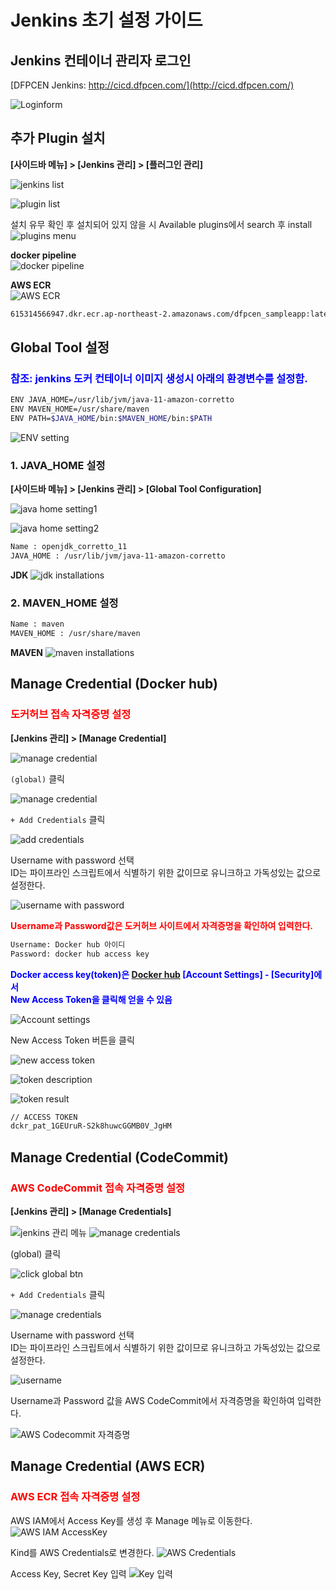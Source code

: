 # Jenkins 초기 설정 가이드

## Jenkins 컨테이너 관리자 로그인

[DFPCEN Jenkins: http://cicd.dfpcen.com/](http://cicd.dfpcen.com/)
  
![Loginform](/assets/image/back-cicd/cicd-guide22.png)
  
## 추가 Plugin 설치
  
**[사이드바 메뉴] > [Jenkins 관리] > [플러그인 관리]**
  
![jenkins list](/assets/image/back-cicd/cicd-guide23.png)

![plugin list](/assets/image/back-cicd/cicd-guide24.png)

설치 유무 확인 후 설치되어 있지 않을 시 Available plugins에서 search 후 install
![plugins menu](/assets/image/back-cicd/cicd-guide25.png)

**docker pipeline**  
![docker pipeline](/assets/image/back-cicd/cicd-guide26.png)
  
**AWS ECR**  
![AWS ECR](/assets/image/back-cicd/cicd-guide27.png)
  
```sh
615314566947.dkr.ecr.ap-northeast-2.amazonaws.com/dfpcen_sampleapp:latest
```

## Global Tool 설정
<h3><span style="color:blue">참조: jenkins 도커 컨테이너 이미지 생성시 아래의 환경변수를 설정함.</span></h3>

```bash
ENV JAVA_HOME=/usr/lib/jvm/java-11-amazon-corretto
ENV MAVEN_HOME=/usr/share/maven
ENV PATH=$JAVA_HOME/bin:$MAVEN_HOME/bin:$PATH
```

![ENV setting](/assets/image/back-cicd/cicd-guide28.png)
  
### 1. JAVA_HOME 설정
  
**[사이드바 메뉴] > [Jenkins 관리] > [Global Tool Configuration]**
  
![java home setting1](/assets/image/back-cicd/cicd-guide30.png)

![java home setting2](/assets/image/back-cicd/cicd-guide29.png)
  
```sh
Name : openjdk_corretto_11  
JAVA_HOME : /usr/lib/jvm/java-11-amazon-corretto
```
**JDK**
![jdk installations](/assets/image/back-cicd/cicd-guide31.png)
  

### 2. MAVEN_HOME 설정
  
```sh
Name : maven
MAVEN_HOME : /usr/share/maven
```

**MAVEN**
![maven installations](/assets/image/back-cicd/cicd-guide32.png)

## Manage Credential (Docker hub)
<h3><span style="color:red">도커허브 접속 자격증명 설정</span></h3>
  
**[Jenkins 관리] > [Manage Credential]**

![manage credential](/assets/image/back-cicd/cicd-guide33.png)
  
`(global)` 클릭

![manage credential](/assets/image/back-cicd/cicd-guide34.png)
  
`+ Add Credentials` 클릭

![add credentials](/assets/image/back-cicd/cicd-guide35.png)
  
Username with password 선택  
ID는 파이프라인 스크립트에서 식별하기 위한 값이므로 유니크하고 가독성있는 값으로 설정한다.  

![username with password](/assets/image/back-cicd/cicd-guide36.png)
  
**<span style="color:red">Username과 Password값은 도커허브 사이트에서 자격증명을 확인하여 입력한다.</span>**

```sh
Username: Docker hub 아이디
Password: docker hub access key
```
**<span style="color:blue">Docker access key(token)은 [Docker hub](https://hub.docker.com/) [Account Settings] - [Security]에서  
	New Access Token을 클릭해 얻을 수 있음</span>**

![Account settings](/assets/image/back-cicd/cicd-guide37.png)
  
New Access Token 버튼을 클릭  

![new access token](/assets/image/back-cicd/cicd-guide38.png)

![token description](/assets/image/back-cicd/cicd-guide39.png)

![token result](/assets/image/back-cicd/cicd-guide41.png)

```sh
// ACCESS TOKEN
dckr_pat_1GEUruR-S2k8huwcGGMB0V_JgHM
```

## Manage Credential (CodeCommit)
<h3><span style="color:red">AWS CodeCommit 접속 자격증명 설정</span></h3>
  
**[Jenkins 관리] > [Manage Credentials]**
  
![jenkins 관리 메뉴](/assets/image/back-cicd/cicd-guide42.png)
![manage credentials](/assets/image/back-cicd/cicd-guide43.png)
  
(global) 클릭
  
![click global btn](/assets/image/back-cicd/cicd-guide44.png)
  
`+ Add Credentials` 클릭
  
![manage credentials](/assets/image/back-cicd/cicd-guide45.png)
  
Username with password 선택  
ID는 파이프라인 스크립트에서 식별하기 위한 값이므로 유니크하고 가독성있는 값으로 설정한다.  

![username](/assets/image/back-cicd/cicd-guide46.png)
  
Username과 Password 값을 AWS CodeCommit에서 자격증명을 확인하여 입력한다.  

![AWS Codecommit 자격증명](/assets/image/back-cicd/cicd-guide47.png)

## Manage Credential (AWS ECR)
<h3><span style="color:red">AWS ECR 접속 자격증명 설정</span></h3>
  
AWS IAM에서 Access Key를 생성 후 Manage 메뉴로 이동한다.  
![AWS IAM AccessKey](/assets/image/back-cicd/cicd-guide48.png)
  
Kind를 AWS Credentials로 변경한다.
![AWS Credentials](/assets/image/back-cicd/cicd-guide49.png)
  
Access Key, Secret Key 입력
![Key 입력](/assets/image/back-cicd/cicd-guide50.png)